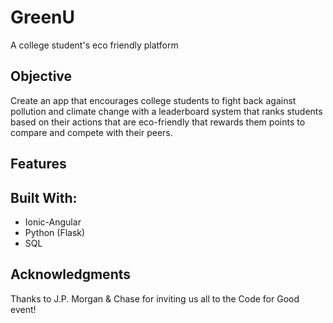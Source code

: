 # GreenU

A college student's eco friendly platform

## Objective

Create an app that encourages college students to fight back against pollution and climate change with a leaderboard system that ranks students based on their actions that are eco-friendly that rewards them points to compare and compete with their peers.

## Features

## Built With:

* Ionic-Angular
* Python (Flask)
* SQL

## Acknowledgments

Thanks to J.P. Morgan & Chase for inviting
us all to the Code for Good event!
